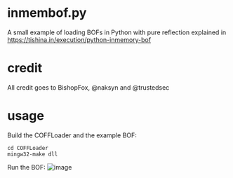 # inmembof.py
 A small example of loading BOFs in Python with pure reflection
explained in https://tishina.in/execution/python-inmemory-bof
# credit
All credit goes to BishopFox, @naksyn and @trustedsec

# usage 
Build the COFFLoader and the example BOF:
```
cd COFFLoader
mingw32-make dll
```
Run the BOF:
![image](https://user-images.githubusercontent.com/502153/214965600-979def30-06f2-4d34-9884-bfd0a177b21d.png)
